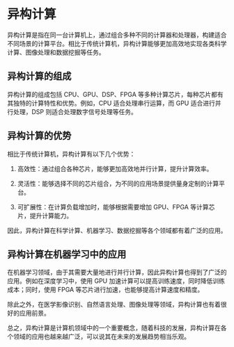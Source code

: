 # 异构计算
异构计算是指在同一台计算机上，通过组合多种不同的计算器和处理器，构建适合不同场景的计算平台。相比于传统计算机，异构计算能够更加高效地实现各类科学计算、图像处理和数据挖掘等任务。

## 异构计算的组成
异构计算的组成包括 CPU、GPU、DSP、FPGA 等多种计算芯片，每种芯片都有其独特的计算特性和优势。例如，CPU 适合处理串行运算，而 GPU 适合进行并行处理，DSP 则适合处理数字信号处理等任务。

## 异构计算的优势
相比于传统计算机，异构计算有以下几个优势：

1. 高效性：通过组合各种芯片，能够更加高效地并行计算，提升计算效率。

2. 灵活性：能够选择不同的芯片组合，为不同的应用场景提供量身定制的计算平台。

3. 可扩展性：在计算负载增加时，能够根据需要增加 GPU、FPGA 等计算芯片，提升计算能力。

因此，异构计算在科学计算、机器学习、数据挖掘等各个领域都有着广泛的应用。

## 异构计算在机器学习中的应用
在机器学习领域，由于其需要大量地进行并行计算，因此异构计算也得到了广泛的应用。例如在深度学习中，使用 GPU 加速计算可以提高训练速度，同时降低训练成本；同时，使用 FPGA 等芯片进行加速，也能够提高计算速度和精度。

除此之外，在医学影像识别、自然语言处理、图像处理等领域，异构计算也有着很好的应用前景。

总之，异构计算是计算机领域中的一个重要概念，随着科技的发展，异构计算在各个领域的应用也越来越广泛，可以说其在未来的发展趋势相当乐观。